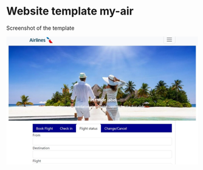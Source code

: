 # Website template my-air
Screenshot of the template 

![Screen shot](https://github.com/mudiadamz/my-air/blob/master/ss.jpg?raw=true)

